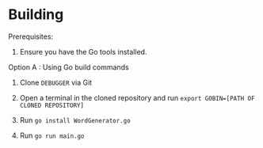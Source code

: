 # Building

Prerequisites:

1. Ensure you have the Go tools installed.

Option A : Using Go build commands

1. Clone `DEBUGGER` via Git

2. Open a terminal in the cloned repository and run `export GOBIN=[PATH OF  CLONED REPOSITORY]`

3. Run `go install WordGenerator.go`

4. Run `go run main.go`